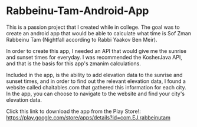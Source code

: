 # Rabbeinu-Tam-Android-App
This is a passion project that I created while in college.
The goal was to create an android app that would be able to calculate what time is Sof Zman Rabbeinu Tam (Nightfall according to Rabbi Yaakov Ben Meir).

In order to create this app, I needed an API that would give me the sunrise and sunset times for everyday. I was recommended the KosherJava API, and that is the basis for this app's zmanim calculations.

Included in the app, is the ability to add elevation data to the sunrise and sunset times, and in order to find out the relevant elevation data, I found a website called chaitables.com
that gathered this information for each city. In the app, you can choose to navigate to the website and find your city's elevation data.

Click this link to download the app from the Play Store!: https://play.google.com/store/apps/details?id=com.EJ.rabbeinutam
